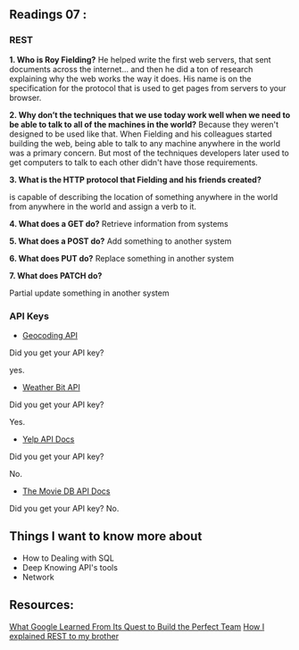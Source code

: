 ## Readings 07 :
### REST
**1. Who is Roy Fielding?**
 He helped write the first web servers, that sent documents across the internet… and then he did a ton of research explaining why the web works the way it does. His name is on the specification for the protocol that is used to get pages from servers to your browser.

**2. Why don’t the techniques that we use today work well when we need to be able to talk to all of the machines in the world?**
Because they weren't designed to be used like that. When Fielding and his colleagues started building the web, being able to talk to any machine anywhere in the world was a primary concern. But most of the techniques developers later used to get computers to talk to each other didn't have those requirements.

**3. What is the HTTP protocol that Fielding and his friends created?**
 
 is capable of describing the location of something anywhere in the world from anywhere in the world and assign a verb to it.

**4. What does a GET do?**
Retrieve information from systems

**5. What does a POST do?**
Add something to another system

**6. What does PUT do?**
Replace something in another system

**7. What does PATCH do?**

Partial update something in another system

### API Keys

* [Geocoding API](https://locationiq.com/)

Did you get your API key? 

   yes.
   
* [Weather Bit API](https://www.yelp.com/developers/documentation/v3/business_search)

Did you get your API key?

Yes.

* [Yelp API Docs](https://www.weatherbit.io/)


Did you get your API key?

No.

* [The Movie DB API Docs](https://developers.themoviedb.org/3/getting-started/introduction)


Did you get your API key?
No.


## Things I want to know more about
* How to  Dealing with SQL
* Deep Knowing API's tools
* Network 

## Resources:
[What Google Learned From Its Quest to Build the Perfect Team](https://www.nytimes.com/2016/02/28/magazine/what-google-learned-from-its-quest-to-build-the-perfect-team.html)
[How I explained REST to my brother](https://gist.github.com/brookr/5977550)
[]()
[]()
